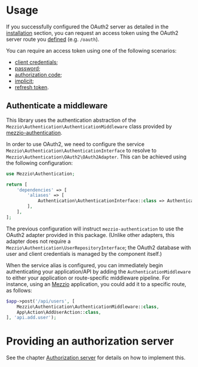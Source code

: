 # Usage

If you successfully configured the OAuth2 server as detailed in the
[installation](intro.md) section, you can request an access token using the
OAuth2 server route you [defined](intro.md#configure-the-oauth2-route)
(e.g. `/oauth`).

You can require an access token using one of the following scenarios:

- [client credentials](grant/client_credentials.md);
- [password](grant/password.md);
- [authorization code](grant/auth_code.md);
- [implicit](grant/implicit.md);
- [refresh token](grant/refresh_token.md).

## Authenticate a middleware

This library uses the authentication abstraction of the `Mezzio\Authentication\AuthenticationMiddleware`
class provided by [mezzio-authentication](https://github.com/mezzio/mezzio-authentication).

In order to use OAuth2, we need to configure the service
`Mezzio\Authentication\AuthenticationInterface` to resolve to
`Mezzio\Authentication\OAuth2\OAuth2Adapter`. This can be achieved
using the following configuration:

```php
use Mezzio\Authentication;

return [
    'dependencies' => [
        'aliases' => [
            Authentication\AuthenticationInterface::class => Authentication\OAuth2\OAuth2Adapter::class,
        ],
    ],
];
```

The previous configuration will instruct `mezzio-authentication` to use
the OAuth2 adapter provided in this package. (Unlike other adapters, this
adapter does not require a `Mezzio\Authentication\UserRepositoryInterface`;
the OAuth2 database with user and client credentials is managed by the component
itself.)

When the service alias is configured, you can immediately begin authenticating
your application/API by adding the `AuthenticationMiddleware` to either your
application or route-specific middleware pipeline. For instance, using an
[Mezzio](https://docs.mezzio.dev/mezzio/) application, you
could add it to a specific route, as follows:

```php
$app->post('/api/users', [
    Mezzio\Authentication\AuthenticationMiddleware::class,
    App\Action\AddUserAction::class,
], 'api.add.user');
```

# Providing an authorization server

See the chapter [Authorization server](authorization-server.md) for details on how
to implement this.

